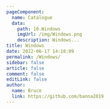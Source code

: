 ```yaml
---
pageComponent:
  name: Catalogue
  data:
    path: 10.Windows
    imgUrl: /img/Windows.png
    description: Windows...
title: Windows
date: 2022-06-17 14:18:09
permalink: /Windows/
sidebar: false
article: false
comment: false
editLink: false
author:
  name: Bruce
  link: https://github.com/banna2019
---
```

